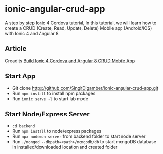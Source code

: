 # ionic-angular-crud-app
A step by step Ionic 4 Cordova tutorial, In this tutorial, we will learn how to create a CRUD (Create, Read, Update, Delete) Mobile app (Android/iOS) with Ionic 4 and Angular 8

## Article
Creadits [Build Ionic 4 Cordova and Angular 8 CRUD Mobile App](https://www.positronx.io/build-ionic-cordova-angular-crud-mobile-app/)

## Start App
* Git clone https://github.com/SinghDigamber/ionic-angular-crud-app.git
* Run `npm install` to install npm packages
* Run `ionic serve -l` to start lab mode

## Start Node/Express Server
* `cd backend`
* Run `npm install` to node/express packages
* Run `npx nodemon server` from backend folder to start node server
* Run `./mongod --dbpath=<path>/mongodb/db` to start mongoDB database in installed/downloaded location and created folder 
